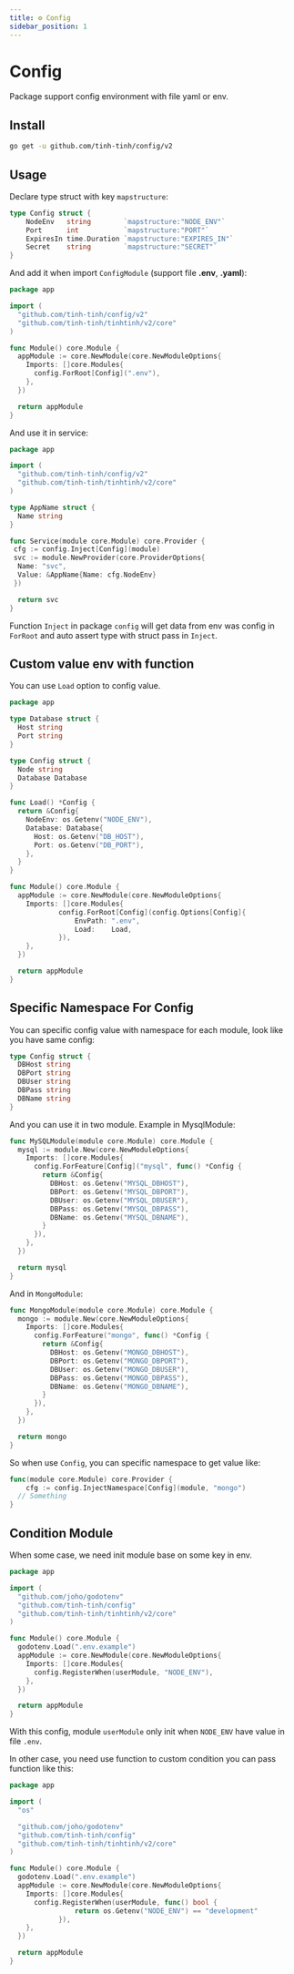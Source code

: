 ```yaml
---
title: ⚙️ Config 
sidebar_position: 1
---
```


# Config

Package support config environment with file yaml or env.

## Install

```bash
go get -u github.com/tinh-tinh/config/v2
```

## Usage

Declare type struct with key `mapstructure`:

```go
type Config struct {
	NodeEnv   string        `mapstructure:"NODE_ENV"`
	Port      int           `mapstructure:"PORT"`
	ExpiresIn time.Duration `mapstructure:"EXPIRES_IN"`
	Secret    string        `mapstructure:"SECRET"`
}
```

And add it when import `ConfigModule` (support file **.env**, **.yaml**):

```go
package app

import (
  "github.com/tinh-tinh/config/v2"
  "github.com/tinh-tinh/tinhtinh/v2/core"
)

func Module() core.Module {
  appModule := core.NewModule(core.NewModuleOptions{
    Imports: []core.Modules{
      config.ForRoot[Config](".env"),
    },
  })

  return appModule
}
```

And use it in service:

```go
package app

import (
  "github.com/tinh-tinh/config/v2"
  "github.com/tinh-tinh/tinhtinh/v2/core"
)

type AppName struct {
  Name string
}

func Service(module core.Module) core.Provider {
 cfg := config.Inject[Config](module)
 svc := module.NewProvider(core.ProviderOptions{
  Name: "svc",
  Value: &AppName{Name: cfg.NodeEnv}
 })

  return svc
}
```

Function `Inject` in package `config` will get data from env was config in `ForRoot` and auto assert type with struct pass in `Inject`.

## Custom value env with function

You can use `Load` option to config value.

```go
package app

type Database struct {
  Host string
  Port string
}

type Config struct {
  Node string 
  Database Database
}

func Load() *Config {
  return &Config{
    NodeEnv: os.Getenv("NODE_ENV"),
    Database: Database{
      Host: os.Getenv("DB_HOST"),
      Port: os.Getenv("DB_PORT"),
    },
  }
}

func Module() core.Module {
  appModule := core.NewModule(core.NewModuleOptions{
    Imports: []core.Modules{
			config.ForRoot[Config](config.Options[Config]{
				EnvPath: ".env",
				Load:    Load,
			}),
    },
  })

  return appModule
}
```

## Specific Namespace For Config

You can specific config value with namespace for each module, look like you have same config:

```go
type Config struct {
  DBHost string
  DBPort string
  DBUser string
  DBPass string
  DBName string
}
```

And you can use it in two module. Example in MysqlModule:


```go
func MySQLModule(module core.Module) core.Module {
  mysql := module.New(core.NewModuleOptions{
    Imports: []core.Modules{
      config.ForFeature[Config]("mysql", func() *Config {
        return &Config{
          DBHost: os.Getenv("MYSQL_DBHOST"),
          DBPort: os.Getenv("MYSQL_DBPORT"),
          DBUser: os.Getenv("MYSQL_DBUSER"),
          DBPass: os.Getenv("MYSQL_DBPASS"),
          DBName: os.Getenv("MYSQL_DBNAME"),
        }
      }),
    },
  })

  return mysql
}
```

And in `MongoModule`:

```go
func MongoModule(module core.Module) core.Module {
  mongo := module.New(core.NewModuleOptions{
    Imports: []core.Modules{
      config.ForFeature("mongo", func() *Config {
        return &Config{
          DBHost: os.Getenv("MONGO_DBHOST"),
          DBPort: os.Getenv("MONGO_DBPORT"),
          DBUser: os.Getenv("MONGO_DBUSER"),
          DBPass: os.Getenv("MONGO_DBPASS"),
          DBName: os.Getenv("MONGO_DBNAME"),
        }
      }),
    },
  })

  return mongo
}
```

So when use `Config`, you can specific namespace to get value like:

```go
func(module core.Module) core.Provider {
	cfg := config.InjectNamespace[Config](module, "mongo")
  // Something
}
```

## Condition Module

When some case, we need init module base on some key in env.

```go
package app

import (
  "github.com/joho/godotenv"
  "github.com/tinh-tinh/config"
  "github.com/tinh-tinh/tinhtinh/v2/core"
)

func Module() core.Module {
  godotenv.Load(".env.example")
  appModule := core.NewModule(core.NewModuleOptions{
    Imports: []core.Modules{
      config.RegisterWhen(userModule, "NODE_ENV"),
    },
  })

  return appModule
}
```

With this config, module `userModule` only init when `NODE_ENV` have value in file `.env`.

In other case, you need use function to custom condition you can pass function like this:

```go
package app

import (
  "os"

  "github.com/joho/godotenv"
  "github.com/tinh-tinh/config"
  "github.com/tinh-tinh/tinhtinh/v2/core"
)

func Module() core.Module {
  godotenv.Load(".env.example")
  appModule := core.NewModule(core.NewModuleOptions{
    Imports: []core.Modules{
      config.RegisterWhen(userModule, func() bool {
				return os.Getenv("NODE_ENV") == "development"
			}),
    },
  })

  return appModule
}
```